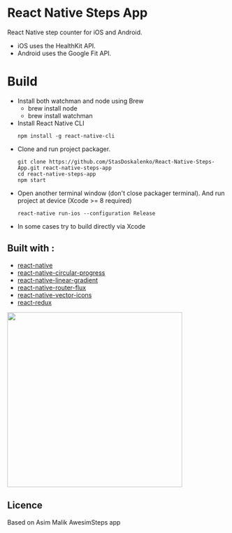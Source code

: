 # React Native Steps App


React Native step counter for iOS and Android. 

* iOS uses the HealthKit API.
* Android uses the Google Fit API.

# Build

* Install both watchman and node using Brew
    - brew install node
    - brew install watchman 
* Install React Native CLI 
    ```{r, engine='bash', count_lines}
    npm install -g react-native-cli
    ```
* Clone and run project packager.
    ```{r, engine='bash', count_lines}
    git clone https://github.com/StasDoskalenko/React-Native-Steps-App.git react-native-steps-app
    cd react-native-steps-app
    npm start
    ```
* Open another terminal window (don't close packager terminal). And run project at device
    (Xcode >= 8 required)
    ```{r, engine='bash', count_lines}
    react-native run-ios --configuration Release
    ```
* In some cases try to build directly via Xcode

##  Built with :

* [react-native](https://github.com/facebook/react-native)
* [react-native-circular-progress](https://github.com/bgryszko/react-native-circular-progress)
* [react-native-linear-gradient](https://github.com/brentvatne/react-native-linear-gradient)
* [react-native-router-flux](https://github.com/aksonov/react-native-router-flux)
* [react-native-vector-icons](https://github.com/oblador/react-native-vector-icons)
* [react-redux](https://github.com/reactjs/react-redux)



<img src="./images/ios-app-screenshot.png" width=400>

## Licence
Based on Asim Malik AwesimSteps app
